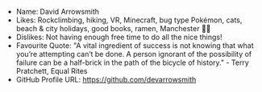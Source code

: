- Name: David Arrowsmith
- Likes: Rockclimbing, hiking, VR, Minecraft, bug type Pokémon, cats, beach & city holidays, good books, ramen, Manchester 🐝💖
- Dislikes: Not having enough free time to do all the nice things!
- Favourite Quote: "A vital ingredient of success is not knowing that what you’re attempting can’t be done. A person ignorant of the possibility of failure can be a half-brick in the path of the bicycle of history." - Terry Pratchett, Equal Rites
- GitHub Profile URL: https://github.com/devarrowsmith